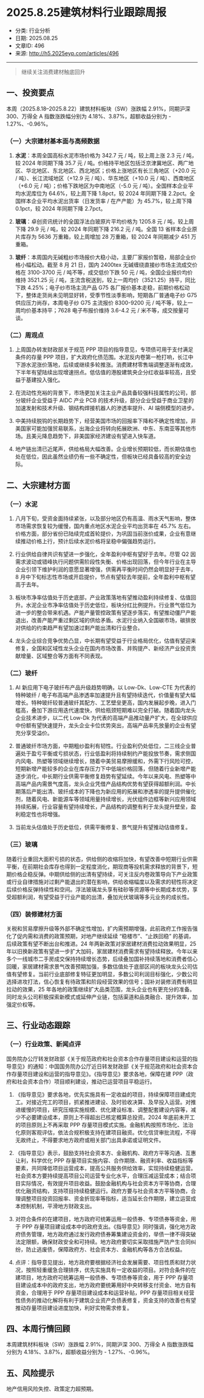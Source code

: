 # 2025.8.25建筑材料行业跟踪周报

- 分类: 行业分析
- 日期: 2025.08.25
- 文章ID: 496
- 来源: http://h5.2025eyp.com/articles/496

---

> 继续关注消费建材触底回升

## **一、投资要点**

本周（2025.8.18–2025.8.22）建筑材料板块（SW）涨跌幅 2.91%，同期沪深 300、万得全 A 指数涨跌幅分别为 4.18%、3.87%，超额收益分别为 - 1.27%、-0.96%。

### **（一）大宗建材基本面与高频数据**

1. **水泥**：本周全国高标水泥市场价格为 342.7 元 / 吨，较上周上涨 2.3 元 / 吨，较 2024 年同期下降 35.7 元 / 吨。价格持平地区包括泛京津冀地区、两广地区、华北地区、东北地区、西北地区；价格上涨地区有长三角地区（+20.0 元 / 吨）、长江流域地区（+12.9 元 / 吨）、华东地区（+10.0 元 / 吨）、西南地区（+6.0 元 / 吨）；价格下跌地区为中南地区（-5.0 元 / 吨）。全国样本企业平均水泥库位为 64.6%，较上周下降 1.8pct，较 2024 年同期下降 2.2pct。全国样本企业平均水泥出货率（日发货率 / 在产产能）为 45.7%，较上周下降 0.1pct，较 2024 年同期下降 2.7pct。

2. **玻璃**：卓创资讯统计的全国浮法白玻原片平均价格为 1205.8 元 / 吨，较上周下降 29.9 元 / 吨，较 2024 年同期下降 216.2 元 / 吨。全国 13 省样本企业原片库存为 5636 万重箱，较上周增加 28 万重箱，较 2024 年同期减少 451 万重箱。

3. **玻纤**：本周国内无碱粗纱市场报价大稳小动，主要厂家报价暂稳，局部企业价格小幅松动。截至 8 月 21 日，国内 2400tex 无碱缠绕直接纱市场主流成交价格在 3100-3700 元 / 吨不等，成交低价下跌 50 元 / 吨，全国企业报价均价维持 3521.25 元 / 吨，主流含税送到，较上一周均价（3521.25）持平，同比下跌 4.25%；电子纱市场主流产品 G75 各厂报价基本走稳，前期价格松动下，整体走货尚未见明显好转，受季节性淡季影响，短期各厂普通电子纱 G75 供应压力尚存，本周电子纱 G75 主流报价 8300-9200 元 / 吨不等，较上一周均价基本持平；7628 电子布报价维持 3.6-4.2 元 / 米不等，成交按量可谈。

### **（二）周观点**

1. 上周国办转发财政部关于规范 PPP 项目的指导意见，专项债可用于支付满足条件的存量 PPP 项目，扩大政府化债范围。水泥反内卷第一枪打响，长江中下游水泥涨价落地，后续或继续多轮推涨。消费建材零售端调整逐渐有成效，下半年有望陆续出现增速拐点。低估值的港股建筑央企分红收益率较高，且受益于基建投入强化。

2. 在流动性充裕的背景下，市场更加关注主业产品具备较强科技属性的公司，部分玻纤企业受益于 AIDC 产业 PCB 的技术升级，部分企业受益于商业卫星的加速发射和技术升级、钢结构焊接机器人的渗透率提升、AI 端侧模型的进步。

3. 中美持续脱钩的长期趋势下，经营美国市场的回报率下降和不确定性增加，非美国家可能加强贸易联系，出海企业将转向拓展欧洲、中东、东南亚等其他市场。且美元降息趋势下，非美国家经济建设有望进入快车道。

4. 地产链出清已近尾声，供给格局大幅改善。企业增长预期较低，而长期估值也处在低位，因此虽然业绩仍有一些不确定性，但板块已经具备较高的安全边际。

## **二、大宗建材方面**

### **（一）水泥**

1. 八月下旬，受资金面持续紧张，以及部分地区仍有高温、雨水天气影响，整体市场需求恢复较为缓慢，国内重点地区水泥企业平均出货率在 45.7% 左右。价格方面，部分省份已陆续完成首轮提价，为巩固当前涨价成果，企业有意继续推动价格上行，预计后续水泥价格将呈稳中偏强趋势运行。

2. 行业供给自律共识有望进一步强化，全年盈利中枢有望好于去年。尽管 Q2 因需求波动或错峰执行问题供需阶段性失衡、价格出现回落，但今年行业在主导企业引领下维护利润的意愿显著增强，供需再平衡时间仍然会明显好于去年，8 月中下旬标志性市场或开启提价，节点有望较去年提前，全年盈利中枢有望高于去年。

3. 板块市净率估值处于历史底部，产业政策落地有望推动盈利持续修复、估值回升。水泥企业市净率估值处于历史低位，板块分红比例提升。行业景气低位为进一步的整合带来机遇。产能产量管控政策有望逐步落实，有望推动僵尸产能退出，改善产能严重过剩区域的供给矛盾。水泥行业纳入全国碳市场，碳排放对供给的约束趋严有望加速过剩产能出清和行业整合。

4. 龙头企业综合竞争优势凸显，中长期有望受益于行业格局优化，估值有望迎来修复，全国和区域性龙头企业在国内市场改善、并购提产、新经济产业投资贡献增量、区域整合等方面有不同表现。

### **（二）玻纤**

1. AI 新应用下电子玻纤布产品升级趋势明确，以 Low-Dk、Low-CTE 为代表的特种玻纤 / 电子布高端产品渗透率加速提升且有望持续迭代，价值量有望大幅增长。特种玻纤较普通玻纤其配方、工艺壁垒更高，国内发展起步晚，进入门槛高，叠加下游应用迭代速度快，供给瓶颈短期难以完全打破。随着国内龙头企业技术进步，以二代 Low-Dk 为代表的高端产品推动量产扩大，在全球供应中份额有望快速提升，龙头企业卡位优势突出，高端产品率先放量的企业有望充分享受溢价。

2. 普通玻纤市场方面，中期粗纱盈利有韧性。行业盈利仍处低位，二三线企业普遍处于盈亏平衡或亏损状态，行业低盈利将持续制约产能投放节奏，需求侧国内风电、热塑等领域继续增长，随着中美贸易摩擦缓和，外需下行风险可控，短期新增产能较多的企业在库存压力下中低端价格回落，但随着行业新增产能逐步消化，中长期行业供需平衡修复趋势有望延续。今年以来风电、热塑等中高端产品内需景气度高，龙头企业凭借产品结构优势有望获得超额利润。中长期落后产能出清、玻纤成本的下降也为新应用的拓展和渗透率的提升提供催化剂，随着风电、新能源车等领域用量持续增长，光伏组件边框等新兴应用领域持续拓展，行业容量有望持续增长，产品结构的调整有利于龙头提升壁垒，盈利稳定性也将增强。

3. 当前龙头估值处于历史低位，供需平衡修复、景气提升有望推动估值修复。

### **（三）玻璃**

随着行业重回大面积亏损的状态，供给侧的收缩将加快，有望改善中短期行业供需平衡，在前期社会库存也得到一定程度消化，期现商等投机需求释放的背景下，短期价格企稳反弹。中期供给侧的出清有望持续，可关注反内卷政策导向下产业政策或行业自律措施对过剩产能退出的潜在影响，供给收缩幅度以及需求的韧性将决定后续价格反弹持续性和空间。浮法玻璃龙头享有硅砂等资源等中长期成本优势，享受超额利润，有望受益于行业产能的出清，叠加光伏玻璃等多元业务的成长性。

### **（四）装修建材方面**

关税和贸易摩擦升级等外部不确定性增加，扩内需预期增强，此前政府工作报告强化了促内需和消费的政策预期，对地产继续延续 “稳楼市”、“止跌回稳” 的基调，后续政策有望不断出台和推进。24 年两新政策对家居建材消费拉动效果明显，25 年以旧换新政策有望进一步扩大加码，家居建材消费需求有望持续释放。今年以来多个一线城市二手房成交保持持续增长态势，后续叠加国补持续落地和消费者信心回暖，家居建材需求景气改善预期加强，多数估值处于底部区间的板块龙头公司估值有望修复。当前行业底部修复特征更加明显，多数公司利润目标强化，少数公司选择进攻打法，信心恢复有待政策和阶段经营效果的信号；国补对装修消费有明显拉动的效果，25 年各地的政策继续扩大品类范围，龙头企业也有更充分的准备。同时龙头公司积极探索新模式或延伸产业链，包括渠道和品类融合、提升效率，加强定价权等。

## **三、行业动态跟踪**

### **（一）行业政策、新闻点评**

国务院办公厅转发财政部《关于规范政府和社会资本合作存量项目建设和运营的指导意见》的通知：中国国务院办公厅近日转发财政部《关于规范政府和社会资本合作存量项目建设和运营的指导意见》。《指导意见》要求各地，保障在建 PPP（政府和社会资本合作）项目顺利建设，推动已运营项目平稳运行。

1. 《指导意见》要求各地，优先实施具有一定收益的项目，持续保障项目建成完工。对接近完工的项目，抓紧推进建设、及时验收决算、及早投入运营。对推进缓慢的项目，研究压缩实施规模、优化建设标准、调整配套建设内容等，减少不必要建设成本，原则上不得超出已核定概算总投资。2024 年底前未开工的项目原则上不再采取 PPP 存量项目模式实施。金融机构按照市场化、法治化原则客观评估，依法合规积极支持在建项目融资。优化信贷审批流程，不得无故终止，不得要求地方政府或相关部门出具承诺或证明文件。

2. 《指导意见》表示，鼓励支持社会资本方、金融机构、政府方平等沟通、互惠让利，科学优化 PPP 存量项目实施内容、合作期限、融资利率、收益指标等要素，共同降低项目运营成本，提高公共服务供给效率，实现持续稳健运营。社会资本方要持续提高项目公司运营专业化水平，合理压减运营成本；结合项目实际情况，有效提升项目收益。鼓励金融机构与社会资本方平等协商，合理优化融资结构，支持项目持续稳健运行。政府方要与社会资本方平等协商，合理调整项目投资回报率、资金折现率等指标，适当延长合作期限，建立运营成本控制机制，平滑地方财政支出。

3. 对符合条件的在建项目，地方政府可统筹运用一般债券、专项债券等资金，用于 PPP 存量项目建设成本中的政府支出。《指导意见》同时强调，强化地方政府债务管理，地方政府通过发行政府债券筹集建设资金的，举债一律不得突破法定限额，确保财政安全和可持续。地方政府要切实采取措施严防产生合同纠纷，防止逃废债，保障政府方、社会资本方、金融机构等各方合法权益。

4. 点评：指导意见提出，地方政府要根据经济社会发展需要、项目性质和财力状况，按照轻重缓急合理排序，优先实施具有一定收益的项目。对符合条件的在建项目，地方政府可统筹运用一般债券、专项债券等资金，用于 PPP 存量项目建设成本中的政府支出，地方政府要统筹用好中央转移支付资金、地方自有资金，合理用于 PPP 存量项目建设成本和运营补贴，PPP 存量项目相关经营性债务的推动化解将有利于建筑企业资产负债表修复，资金支持的改善也有望推动存量项目建设进度加快，利好实物需求修复。

## **四、本周行情回顾**

本周建筑材料板块（SW）涨跌幅 2.91%，同期沪深 300、万得全 A 指数涨跌幅分别为 4.18%、3.87%，超额收益分别为 - 1.27%、-0.96%。

## **五、风险提示**

地产信用风险失控、政策定力超预期。
